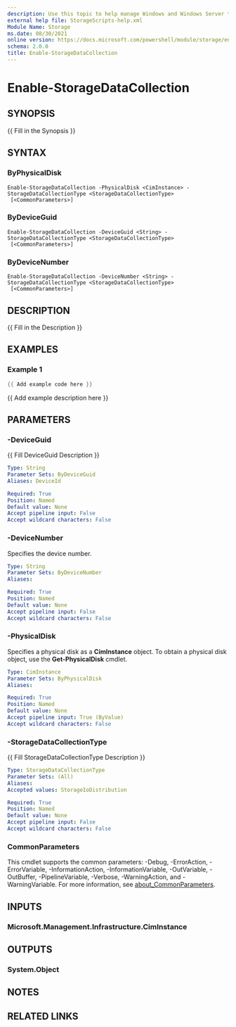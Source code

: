 ```yaml
---
description: Use this topic to help manage Windows and Windows Server technologies with Windows PowerShell.
external help file: StorageScripts-help.xml
Module Name: Storage
ms.date: 08/30/2021
online version: https://docs.microsoft.com/powershell/module/storage/enable-storagedatacollection?view=windowsserver2022-ps&wt.mc_id=ps-gethelp
schema: 2.0.0
title: Enable-StorageDataCollection
---
```


# Enable-StorageDataCollection

## SYNOPSIS
{{ Fill in the Synopsis }}

## SYNTAX

### ByPhysicalDisk
```
Enable-StorageDataCollection -PhysicalDisk <CimInstance> -StorageDataCollectionType <StorageDataCollectionType>
 [<CommonParameters>]
```

### ByDeviceGuid
```
Enable-StorageDataCollection -DeviceGuid <String> -StorageDataCollectionType <StorageDataCollectionType>
 [<CommonParameters>]
```

### ByDeviceNumber
```
Enable-StorageDataCollection -DeviceNumber <String> -StorageDataCollectionType <StorageDataCollectionType>
 [<CommonParameters>]
```

## DESCRIPTION
{{ Fill in the Description }}

## EXAMPLES

### Example 1
```powershell
{{ Add example code here }}
```

{{ Add example description here }}

## PARAMETERS

### -DeviceGuid
{{ Fill DeviceGuid Description }}

```yaml
Type: String
Parameter Sets: ByDeviceGuid
Aliases: DeviceId

Required: True
Position: Named
Default value: None
Accept pipeline input: False
Accept wildcard characters: False
```

### -DeviceNumber
Specifies the device number.

```yaml
Type: String
Parameter Sets: ByDeviceNumber
Aliases:

Required: True
Position: Named
Default value: None
Accept pipeline input: False
Accept wildcard characters: False
```

### -PhysicalDisk
Specifies a physical disk as a **CimInstance** object.
To obtain a physical disk object, use the **Get-PhysicalDisk** cmdlet.

```yaml
Type: CimInstance
Parameter Sets: ByPhysicalDisk
Aliases:

Required: True
Position: Named
Default value: None
Accept pipeline input: True (ByValue)
Accept wildcard characters: False
```

### -StorageDataCollectionType
{{ Fill StorageDataCollectionType Description }}

```yaml
Type: StorageDataCollectionType
Parameter Sets: (All)
Aliases:
Accepted values: StorageIoDistribution

Required: True
Position: Named
Default value: None
Accept pipeline input: False
Accept wildcard characters: False
```

### CommonParameters
This cmdlet supports the common parameters: -Debug, -ErrorAction, -ErrorVariable, -InformationAction, -InformationVariable, -OutVariable, -OutBuffer, -PipelineVariable, -Verbose, -WarningAction, and -WarningVariable. For more information, see [about_CommonParameters](https://go.microsoft.com/fwlink/?LinkID=113216).

## INPUTS

### Microsoft.Management.Infrastructure.CimInstance

## OUTPUTS

### System.Object
## NOTES

## RELATED LINKS
